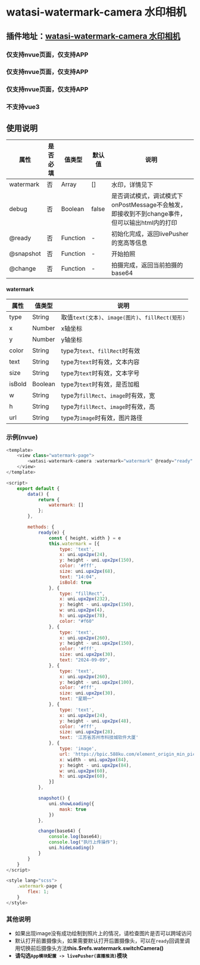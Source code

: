 # watasi-watermark-camera 水印相机

## 插件地址：[watasi-watermark-camera 水印相机](https://ext.dcloud.net.cn/plugin?id=20162)

### 仅支持nvue页面，仅支持APP
### 仅支持nvue页面，仅支持APP
### 仅支持nvue页面，仅支持APP

### 不支持vue3

## 使用说明
| 属性		| 是否必填	|  值类型	| 默认值	| 说明			|
| --------- | -------- 	| ----- 	| -- 	| ------------ |
| watermark|	否 		| Array	|[]	| 水印，详情见下		|
| debug|	否 		| Boolean	|false	| 是否调试模式，调试模式下onPostMessage不会触发，即接收到不到change事件，但可以输出html内的打印		|
| @ready  |否 |Function |- |初始化完成，返回livePusher的宽高等信息 	|
| @snapshot |否 |Function |- | 开始拍照 	|
| @change |否 |Function |- | 拍摄完成，返回当前拍摄的base64 	|

#### watermark
| 属性			|  值类型	|  说明							 	|
|---- 			| ----- 	| ----								|
|type|String |取值`text(文本)`、`image(图片)`、`fillRect(矩形)`|
|x|Number |x轴坐标|
|y|Number |y轴坐标|
|color|String |type为`text`、`fillRect`时有效|
|text|String |type为`text`时有效，文本内容|
|size|String |type为`text`时有效，文本字号|
|isBold|Boolean |type为`text`时有效，是否加粗|
|w|String |type为`fillRect`、`image`时有效，宽|
|h|String |type为`fillRect`、`image`时有效，高|
|url|String |type为`image`时有效，图片路径|

### 示例(nvue)
```javascript
<template>
	<view class="watermark-page">
		<watasi-watermark-camera :watermark="watermark" @ready="ready" @snapshot="snapshot" @change="change" />
	</view>
</template>

<script>
	export default {
		data() {
			return {
				watermark: []
			};
		},

		methods: {
			ready(e) {
				const { height, width } = e
				this.watermark = [{
					type: 'text',
					x: uni.upx2px(24),
					y: height - uni.upx2px(150),
					color: '#fff',
					size: uni.upx2px(68),
					text: "14:04",
					isBold: true
				}, {
					type: "fillRect",
					x: uni.upx2px(232),
					y: height - uni.upx2px(150),
					w: uni.upx2px(4),
					h: uni.upx2px(78),
					color: "#f60"
				}, {
					type: 'text',
					x: uni.upx2px(260),
					y: height - uni.upx2px(150),
					color: '#fff',
					size: uni.upx2px(30),
					text: "2024-09-09",
				}, {
					type: 'text',
					x: uni.upx2px(260),
					y: height - uni.upx2px(100),
					color: '#fff',
					size: uni.upx2px(30),
					text: "星期一"
				}, {
					type: 'text',
					x: uni.upx2px(24),
					y: height - uni.upx2px(48),
					color: '#fff',
					size: uni.upx2px(28),
					text: '江苏省苏州市科技城软件大厦'
				}, {
					type: 'image',
					url: 'https://bpic.588ku.com/element_origin_min_pic/00/15/94/7556aeca8408555.jpg',
					x: width - uni.upx2px(84),
					y: height - uni.upx2px(84),
					w: uni.upx2px(60),
					h: uni.upx2px(60),
				}]
			},

			snapshot() {
				uni.showLoading({
					mask: true
				})
			},

			change(base64) {
				console.log(base64);
				console.log("执行上传操作");
				uni.hideLoading()
			}
		}
	}
</script>

<style lang="scss">
	.watermark-page {
		flex: 1;
	}
</style>
```

### 其他说明
- 如果出现image没有成功绘制到照片上的情况，请检查图片是否可以跨域访问
- 默认打开前置摄像头，如果需要默认打开后置摄像头，可以在`ready`回调里调用切换前后摄像头方法**this.$refs.watermark.switchCamera()**
- **请勾选`App模块配置 -> livePusher(直播推流)`模块**

